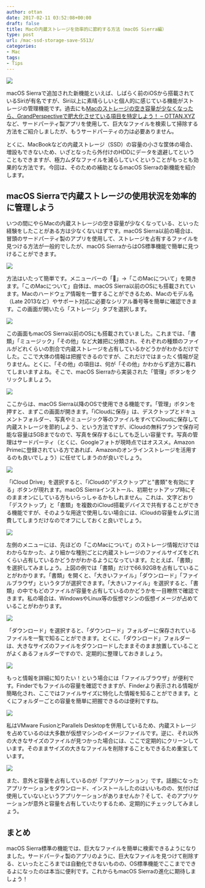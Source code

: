 ```yaml
---
author: ottan
date: 2017-02-11 03:52:08+00:00
draft: false
title: Macの内蔵ストレージを効率的に節約する方法（macOS Sierra編）
type: post
url: /mac-ssd-storage-save-5513/
categories:
- Mac
tags:
- Tips
---
```


![](/images/2017/02/170211-589e83b9c1db7.jpg)






macOS Sierraで追加された新機能といえば、しばらく前のiOSから搭載されているSiriが有名ですが、Siri以上に素晴らしいと個人的に感じている機能がストレージの管理機能です。過去にも[Macのストレージの空き容量が少なくなったら、GrandPerspectiveで肥大化させている項目を特定しよう！ – OTTAN.XYZ](https://ottan.xyz/mac-storage-grandperspective-3482/)など、サードパーティ製アプリを使用して、巨大なファイルを検索して掃除する方法をご紹介しましたが、もうサードパーティの力は必要ありません。





とくに、MacBookなどの内蔵ストレージ（SSD）の容量の小さな筐体の場合、増設もできないため、いざとなったら外付けのHDDにデータを退避してということもできますが、極力ムダなファイルを減らしていくということがもっとも効果的な方法です。今回は、そのための補助となるmacOS Sierraの新機能を紹介します。





## macOS Sierraで内蔵ストレージの使用状況を効率的に管理しよう





いつの間にやらMacの内蔵ストレージの空き容量が少なくなっている、といった経験をしたことがある方は少なくないはずです。macOS Sierra以前の場合は、冒頭のサードパーティ製のアプリを使用して、ストレージを占有するファイルを見つける方法が一般的でしたが、macOS SierraからはOS標準機能で簡単に見つけることができます。





![](/images/2017/02/170211-589e86ca3ebeb.png)






方法はいたって簡単です。メニューバーの「」→「このMacについて」を開きます。「このMacについて」自体は、macOS Sierra以前のOSにも搭載されています。Macのハードウェア情報を一瞥することができるため、Macのモデル名（Late 2013など）やサポート対応に必要なシリアル番号等を簡単に確認できます。この画面が開いたら「ストレージ」タブを選択します。





![](/images/2017/02/170211-589e83c5cf529.png)






この画面もmacOS Sierra以前のOSにも搭載されていました。これまでは、「書類」「ミュージック」「その他」など大雑把に分類され、それぞれの種類のファイルがどれくらいの割合で内蔵ストレージを占有しているかどうかがわかるだけでした。ここで大体の情報は把握できるのですが、これだけではまったく情報が足りません。とくに、「その他」の項目は、何が「その他」かわからず途方に暮れてしまいますよね。そこで、macOS Sierraから実装された「管理」ボタンをクリックしましょう。





![](/images/2017/02/170211-589e83cc2c802.png)






ここからは、macOS Sierra以降のOSで使用できる機能です。「管理」ボタンを押すと、まずこの画面が開きます。「iCloudに保存」は、デスクトップとドキュメントフォルダー、写真やミュージック等のファイルをすべてiCloudに保存して内蔵ストレージを節約しよう、という方法ですが、iCloudの無料プランで保存可能な容量は5GBまでなので、写真を保存するにしても乏しい容量です。写真の管理はサードパーティ（とくに、Googleフォトが現時点ではオススメ。Amazon Primeに登録されている方であれば、Amazonのオンラインストレージを活用するのも良いでしょう）に任せてしまうのが良いでしょう。





![](/images/2017/02/170211-589e83d35606e.png)






「iCloud Drive」を選択すると、「iCloudの"デスクトップ"と"書類"を有効にする」ボタンが現れます。macOS Sierraインストール、初期セットアップ時にそのままオンにしている方もいらっしゃるかもしれません。これは、文字どおり「デスクトップ」と「書類」を複数のiCloud搭載デバイスで共有することができる機能ですが、そのような用途で使用しない場合には、iCloudの容量をムダに消費してしまうだけなのでオフにしておくと良いでしょう。





![](/images/2017/02/170211-589e83da10027.png)






左側のメニューには、先ほどの「このMacについて」のストレージ情報だけではわからなかった、より細かな種別ごとに内蔵ストレージのファイルサイズをどれくらい占有しているかどうかがわかるようになっています。たとえば、「書類」を選択してみましょう。上図の例では「書類」だけで66.92GBを占有していることがわかります。「書類」を開くと、「大きいファイル」「ダウンロード」「ファイルブラウザ」というタブが選択できます。「大きいファイル」を選択すると、「書類」の中でもどのファイルが容量を占有しているのかどうかを一目瞭然で確認できます。私の場合は、WindowsやLinux等の仮想マシンの仮想イメージが占めていることがわかります。





![](/images/2017/02/170211-589e83e0b8f1c.png)






「ダウンロード」を選択すると、「ダウンロード」フォルダーに保存されているファイルを一覧で知ることができます。とくに、「ダウンロード」フォルダーは、大きなサイズのファイルをダウンロードしたままそのまま放置していることがよくあるフォルダーですので、定期的に整理しておきましょう。





![](/images/2017/02/170211-589e83e70d555.png)






もっと情報を詳細に知りたい！という場合には「ファイルブラウザ」が便利です。Finderでもファイルの容量を確認できますが、Finderより表示される情報が簡略化され、ここではファイルサイズに特化した情報を知ることができます。とくにフォルダーごとの容量を簡単に把握できるのは便利ですね。





![](/images/2017/02/170211-589e83ed47f27.png)






私はVMware FusionとParallels Desktopを併用しているため、内蔵ストレージを占めているのは大多数が仮想マシンのイメージファイルです。逆に、それ以外の大きなサイズのファイルが見つかった場合には、ここで定期的にクリーンしています。そのままサイズの大きなファイルを削除することもできるため重宝しています。





![](/images/2017/02/170211-589e83f47d315.png)






また、意外と容量を占有しているのが「アプリケーション」です。話題になったアプリケーションをダウンロード、インストールしたのはいいものの、気付けば使用していないというアプリケーションがありませんか？そして、そのアプリケーションが意外と容量を占有していたりするため、定期的にチェックしてみましょう。





## まとめ





macOS Sierra標準の機能では、巨大なファイルを簡単に検索できるようになりました。サードパーティ製のアプリのように、巨大なファイルを見つけて削除する、といったところまでは自動化できないものの、OS標準機能でここまでできるよになったのは本当に便利です。これからもmacOS Sierraの進化に期待しましょう！
